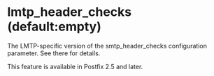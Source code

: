# lmtp_header_checks (default:empty) 

 The LMTP-specific version of the smtp_header_checks configuration
parameter. See there for details. 

 This feature is available in Postfix 2.5 and later. 


